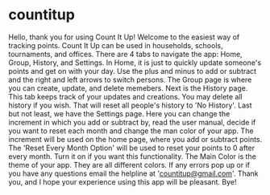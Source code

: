 # countitup
Hello, thank you for using Count It Up! Welcome to the easiest way of tracking points. Count It Up can be used in households, schools, tournaments, and offices. There are 4 tabs to navigate the app: Home, Group, History, and Settings. In Home, it is just to quickly update someone's points and get on with your day. Use the plus and minus to add or subtract and the right and left arrows to switch persons. The Group page is where you can create, update, and delete memebers. Next is the History page. This tab keeps track of your updates and creations. You may delete all history if you wish. That will reset all people's history to 'No History'. Last but not least, we have the Settings page. Here you can change the increment in which you add or subtract by, read the user manual, decide if you want to reset each month and change the man color of your app. The increment will be used on the home page, where you add or subtract points. The 'Reset Every Month Option' will be used to reset your points to 0 after every month. Turn it on if you want this functionality. The Main Color is the theme of your app. They are all different colors. If any errors pop up or if you have any questions email the helpline at 'countitup@gmail.com'. Thank you, and I hope your experience using this app will be pleasant. Bye!
